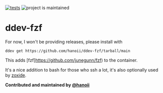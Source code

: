 [![tests](https://github.com/hanoii/ddev-fzf/actions/workflows/tests.yml/badge.svg)](https://github.com/hanoii/ddev-fzf/actions/workflows/tests.yml) ![project is maintained](https://img.shields.io/maintenance/yes/2024.svg)

# ddev-fzf <!-- omit in toc -->

For now, I won't be providing releases, please install with 

```
ddev get https://github.com/hanoii/ddev-fzf/tarball/main
```

This adds [fzf]https://github.com/junegunn/fzf) to the container. 

It's a nice addition to bash for those who ssh a lot, it's also optionally used 
by [zoxide](https://github.com/hanoii/ddev-zoxide).

**Contributed and maintained by [@hanoii](https://github.com/hanoii)**
